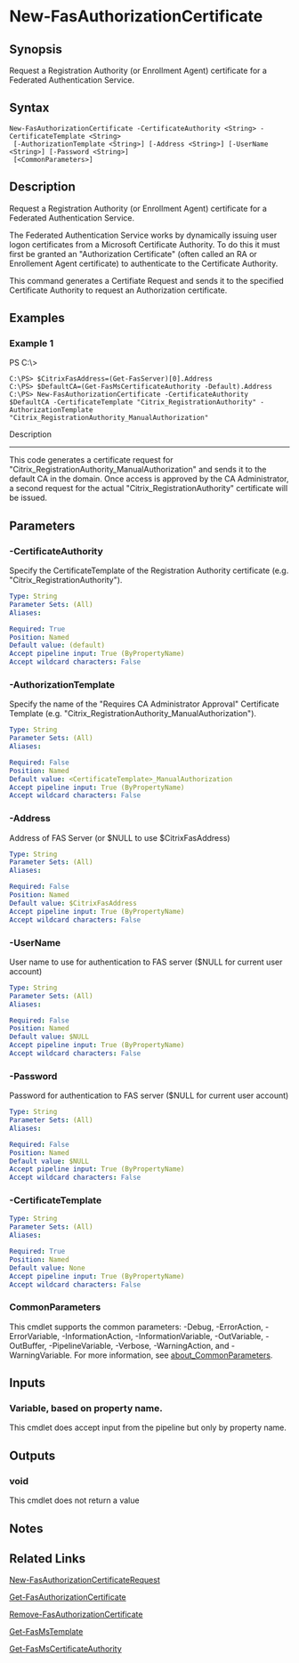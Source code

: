 # New-FasAuthorizationCertificate

## Synopsis
Request a Registration Authority (or Enrollment Agent) certificate for a Federated Authentication Service.

## Syntax

```
New-FasAuthorizationCertificate -CertificateAuthority <String> -CertificateTemplate <String>
 [-AuthorizationTemplate <String>] [-Address <String>] [-UserName <String>] [-Password <String>]
 [<CommonParameters>]
```

## Description
Request a Registration Authority (or Enrollment Agent) certificate for a Federated Authentication Service.

The Federated Authentication Service works by dynamically issuing user logon certificates from a Microsoft Certificate Authority. 
To do this it must first be granted an "Authorization Certificate" (often called an RA or Enrollement Agent certificate) to authenticate to the Certificate Authority.

This command generates a Certifiate Request and sends it to the specified Certificate Authority to request an Authorization certificate.

## Examples

### Example 1
PS C:\\\>

```
C:\PS> $CitrixFasAddress=(Get-FasServer)[0].Address
C:\PS> $DefaultCA=(Get-FasMsCertificateAuthority -Default).Address
C:\PS> New-FasAuthorizationCertificate -CertificateAuthority $DefaultCA -CertificateTemplate "Citrix_RegistrationAuthority" -AuthorizationTemplate "Citrix_RegistrationAuthority_ManualAuthorization"
```

Description

-----------

This code generates a certificate request for "Citrix_RegistrationAuthority_ManualAuthorization" and sends it to the default CA in the domain. 
Once access is approved by the CA Administrator, a second request for the actual "Citrix_RegistrationAuthority" certificate will be issued.

## Parameters

### -CertificateAuthority
Specify the CertificateTemplate of the Registration Authority certificate (e.g.
"Citrix_RegistrationAuthority").

```yaml
Type: String
Parameter Sets: (All)
Aliases:

Required: True
Position: Named
Default value: (default)
Accept pipeline input: True (ByPropertyName)
Accept wildcard characters: False
```

### -AuthorizationTemplate
Specify the name of the "Requires CA Administrator Approval" Certificate Template (e.g.
"Citrix_RegistrationAuthority_ManualAuthorization").

```yaml
Type: String
Parameter Sets: (All)
Aliases:

Required: False
Position: Named
Default value: <CertificateTemplate>_ManualAuthorization
Accept pipeline input: True (ByPropertyName)
Accept wildcard characters: False
```

### -Address
Address of FAS Server (or $NULL to use $CitrixFasAddress)

```yaml
Type: String
Parameter Sets: (All)
Aliases:

Required: False
Position: Named
Default value: $CitrixFasAddress
Accept pipeline input: True (ByPropertyName)
Accept wildcard characters: False
```

### -UserName
User name to use for authentication to FAS server ($NULL for current user account)

```yaml
Type: String
Parameter Sets: (All)
Aliases:

Required: False
Position: Named
Default value: $NULL
Accept pipeline input: True (ByPropertyName)
Accept wildcard characters: False
```

### -Password
Password for authentication to FAS server ($NULL for current user account)

```yaml
Type: String
Parameter Sets: (All)
Aliases:

Required: False
Position: Named
Default value: $NULL
Accept pipeline input: True (ByPropertyName)
Accept wildcard characters: False
```

### -CertificateTemplate
```yaml
Type: String
Parameter Sets: (All)
Aliases:

Required: True
Position: Named
Default value: None
Accept pipeline input: True (ByPropertyName)
Accept wildcard characters: False
```

### CommonParameters
This cmdlet supports the common parameters: -Debug, -ErrorAction, -ErrorVariable, -InformationAction, -InformationVariable, -OutVariable, -OutBuffer, -PipelineVariable, -Verbose, -WarningAction, and -WarningVariable. For more information, see [about_CommonParameters](http://go.microsoft.com/fwlink/?LinkID=113216).

## Inputs

### Variable, based on property name.
This cmdlet does accept input from the pipeline but only by property name.

## Outputs

### void
This cmdlet does not return a value

## Notes

## Related Links

[New-FasAuthorizationCertificateRequest]()

[Get-FasAuthorizationCertificate]()

[Remove-FasAuthorizationCertificate]()

[Get-FasMsTemplate]()

[Get-FasMsCertificateAuthority]()


